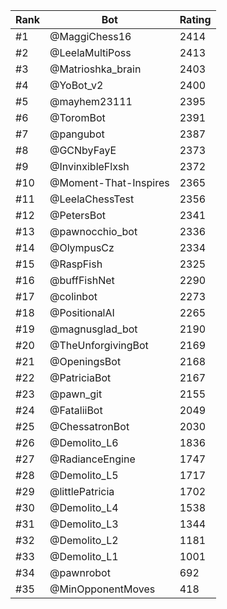 Rank|Bot|Rating
---|---|---
#1|@MaggiChess16|2414
#2|@LeelaMultiPoss|2413
#3|@Matrioshka_brain|2403
#4|@YoBot_v2|2400
#5|@mayhem23111|2395
#6|@ToromBot|2391
#7|@pangubot|2387
#8|@GCNbyFayE|2373
#9|@InvinxibleFlxsh|2372
#10|@Moment-That-Inspires|2365
#11|@LeelaChessTest|2356
#12|@PetersBot|2341
#13|@pawnocchio_bot|2336
#14|@OlympusCz|2334
#15|@RaspFish|2325
#16|@buffFishNet|2290
#17|@colinbot|2273
#18|@PositionalAI|2265
#19|@magnusglad_bot|2190
#20|@TheUnforgivingBot|2169
#21|@OpeningsBot|2168
#22|@PatriciaBot|2167
#23|@pawn_git|2155
#24|@FataliiBot|2049
#25|@ChessatronBot|2030
#26|@Demolito_L6|1836
#27|@RadianceEngine|1747
#28|@Demolito_L5|1717
#29|@littlePatricia|1702
#30|@Demolito_L4|1538
#31|@Demolito_L3|1344
#32|@Demolito_L2|1181
#33|@Demolito_L1|1001
#34|@pawnrobot|692
#35|@MinOpponentMoves|418
